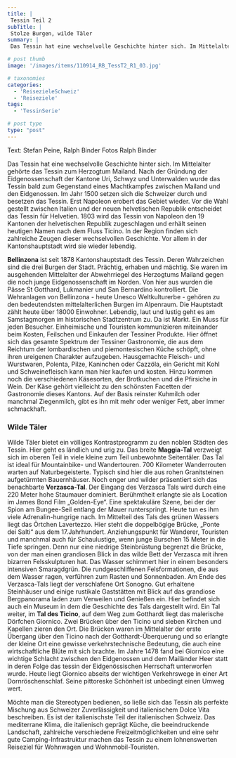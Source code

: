 ```yaml
---
title: |
 Tessin Teil 2
subTitle: |
 Stolze Burgen, wilde Täler
summary: |
 Das Tessin hat eine wechselvolle Geschichte hinter sich. Im Mittelalter gehörte das Tessin zum Herzogtum Mailand. Nach der Gründung der Eidgenossenschaft der Kantone Uri, Schwyz und Unterwalden wurde das Tessin bald zum Gegenstand eines Machtkampfes zwischen Mailand und den Eidgenossen. Im Jahr 1500 setzen sich die Schweizer durch

# post thumb
image: '/images/items/110914_RB_TessT2_R1_03.jpg'

# taxonomies
categories: 
  - 'ReisezieleSchweiz'
  - 'Reiseziele'
tags:
  - 'TessinSerie'

# post type
type: "post"
---
```


Text: Stefan Peine, Ralph Binder Fotos Ralph Binder

Das Tessin hat eine wechselvolle Geschichte hinter sich. Im Mittelalter gehörte das Tessin zum Herzogtum Mailand. Nach der Gründung der Eidgenossenschaft der Kantone Uri, Schwyz und Unterwalden wurde das Tessin bald zum Gegenstand eines Machtkampfes zwischen Mailand und den Eidgenossen. Im Jahr 1500 setzen sich die Schweizer durch und besetzen das Tessin. Erst Napoleon erobert das Gebiet wieder. Vor die Wahl gestellt zwischen Italien und der neuen helvetischen Republik entscheidet das Tessin für Helvetien. 1803 wird das Tessin von Napoleon den 19 Kantonen der helvetischen Republik zugeschlagen und erhält seinen heutigen Namen nach dem Fluss Ticino. In der Region finden sich zahlreiche Zeugen dieser wechselvollen Geschichte. Vor allem in der Kantonshauptstadt wird sie wieder lebendig.  

 **Bellinzona** ist seit 1878 Kantonshauptstadt des Tessin. Deren Wahrzeichen sind die drei Burgen der Stadt. Prächtig, erhaben und mächtig. Sie waren im ausgehenden Mittelalter der Abwehrriegel des Herzogtums Mailand gegen die noch junge Eidgenossenschaft im Norden. Von hier aus wurden die Pässe St Gotthard, Lukmanier und San Bernardino kontrolliert. Die Wehranlagen von Bellinzona - heute Unesco Weltkulturerbe - gehören zu den bedeutendsten mittelalterlichen Burgen im Alpenraum. Die Hauptstadt zählt heute über 18000 Einwohner. Lebendig, laut und lustig geht es am Samstagmorgen im historischen Stadtzentrum zu. Da ist Markt. Ein Muss für jeden Besucher. Einheimische und Touristen kommunizieren miteinander beim Kosten, Feilschen und Einkaufen der Tessiner Produkte. Hier öffnet sich das gesamte Spektrum der Tessiner Gastronomie, die aus dem Reichtum der lombardischen und piemontesischen Küche schöpft, ohne ihren ureigenen Charakter aufzugeben. Hausgemachte Fleisch- und Wurstwaren, Polenta, Pilze, Kaninchen oder Cazzöla, ein Gericht mit Kohl und Schweinefleisch kann man hier kaufen und kosten. Hinzu kommen noch die verschiedenen Käsesorten, der Brotkuchen und die Pfirsiche in Wein. Der Käse gehört vielleicht zu den schönsten Facetten der Gastronomie dieses Kantons. Auf der Basis reinster Kuhmilch oder manchmal Ziegenmilch, gibt es ihn mit mehr oder weniger Fett, aber immer schmackhaft.

### Wilde Täler

Wilde Täler bietet ein völliges Kontrastprogramm zu den noblen Städten des Tessin. Hier geht es ländlich und urig zu. Das breite **Maggia-Tal** verzweigt sich im oberen Teil in viele kleine zum Teil unbewohnte Seitentäler. Das Tal ist ideal für Mountainbike- und Wandertouren. 700 Kilometer Wanderrouten warten auf Naturbegeisterte. Typisch sind hier die aus rohen Granitsteinen aufgetürmten Bauernhäuser. Noch enger und wilder präsentiert sich das benachbarte **Verzasca-Tal**. Der Eingang des Verzasca Tals wird durch eine 220 Meter hohe Staumauer dominiert. Berühmtheit erlangte sie als Location im James Bond Film „Golden-Eye“. Eine spektakuläre Szene, bei der der Spion am Bungee-Seil entlang der Mauer runterspringt. Heute tun es ihm viele Adrenalin-hungrige nach. Im Mittelteil des Tals des grünen Wassers liegt das Örtchen Lavertezzo. Hier steht die doppelbögige Brücke, „Ponte dei Salti“ aus dem 17.Jahrhundert. Anziehungspunkt für Wanderer, Touristen und manchmal auch für Schaulustige, wenn junge Burschen 15 Meter in die Tiefe springen. Denn nur eine niedrige Steinbrüstung begrenzt die Brücke, von der man einen grandiosen Blick in das wilde Bett der Verzasca mit ihren bizarren Felsskulpturen hat. Das Wasser schimmert hier in einem besonders intensiven Smaragdgrün. Die rundgeschliffenen Felsformationen, die aus dem Wasser ragen, verführen zum Rasten und Sonnenbaden. Am Ende des Verzasca-Tals liegt der verschlafene Ort Sonogno. Gut erhaltene Steinhäuser und einige rustikale Gaststätten mit Blick auf das grandiose Bergpanorama laden zum Verweilen und Genießen ein. Hier befindet sich auch ein Museum in dem die Geschichte des Tals dargestellt wird. Ein Tal weiter, im **Tal des Ticino**, auf dem Weg zum Gotthardt liegt das malerische Dörfchen Giornico. Zwei Brücken über den Ticino und sieben Kirchen und Kapellen zieren den Ort. Die Brücken waren im Mittelalter der erste Übergang über den Ticino nach der Gotthardt-Überquerung und so erlangte der kleine Ort eine gewisse verkehrstechnische Bedeutung, die auch eine wirtschaftliche Blüte mit sich brachte. Im Jahre 1478 fand bei Giornico eine wichtige Schlacht zwischen den Eidgenossen und dem Mailänder Heer statt in deren Folge das tessin der Eidgenössischen Herrschaft unterworfen wurde. Heute liegt Giornico abseits der wichtigen Verkehrswege in einer Art Dornröschenschlaf. Seine pittoreske Schönheit ist unbedingt einen Umweg wert.  

 Möchte man die Stereotypen bedienen, so ließe sich das Tessin als perfekte Mischung aus Schweizer Zuverlässigkeit und italienischem Dolce Vita beschreiben. Es ist der italienischste Teil der italienischen Schweiz. Das mediterrane Klima, die italienisch geprägt Küche, die beeindruckende Landschaft, zahlreiche verschiedene Freizeitmöglichkeiten und eine sehr gute Camping-Infrastruktur machen das Tessin zu einem lohnenswerten Reiseziel für Wohnwagen und Wohnmobil-Touristen.